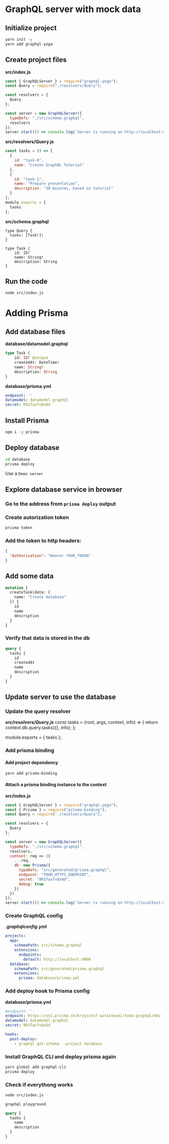 # GraphQL server with mock data

## Initialize project
```sh
yarn init -y
yarn add graphql-yoga
```

## Create project files
**src/index.js**
```js
const { GraphQLServer } = require("graphql-yoga");
const Query = require("./resolvers/Query");

const resolvers = {
  Query
};

const server = new GraphQLServer({
  typeDefs: "./src/schema.graphql",
  resolvers
});
server.start(() => console.log(`Server is running on http://localhost:4000`));
```

**src/resolvers/Query.js**
```js
const tasks = () => [
  {
    id: "task-0",
    name: "Create GraphQL Tutorial"
  },
  {
    id: "task-1",
    name: "Prepare presentation",
    description: "30 minutes, based on tutorial"
  }
];
module.exports = {
  tasks
};
```

**src/schema.graphql**
```gql
type Query {
  tasks: [Task!]!
}

type Task {
    id: ID!
    name: String!
    description: String
}
```

## Run the code
```sh
node src/index.js
```

# Adding Prisma

## Add database files
**database/datamodel.graphql**
```graphql
type Task {
    id: ID! @unique
    createdAt: DateTime!
    name: String!
    description: String
}
```

**database/prisma.yml**
```yml
endpoint: ''
datamodel: datamodel.graphql
secret: R937avfvQx8d
```

## Install Prisma
```sh
npm i -g prisma
```

## Deploy database
```sh
cd database
prisma deploy
```
Use a `Demo server`

## Explore database service in browser

### Go to the address from `prisma deploy` output
### Create autorization token
```sh
prisma token
```
### Add the token to http headers:
```json
{
  "Authorization": "Bearer YOUR_TOKEN"
}
```

## Add some data
```graphql
mutation {
  createTask(data: {
    name: "Create database"
  }) {
    id
    name
    description
  }
}
```

### Verify that data is stored in the db
```graphql
query {
  tasks {
    id
    createdAt
    name
    description
  }
}
```

## Update server to use the database

### Update the query resolver
***src/resolvers/Query.js***
const tasks = (root, args, context, info) => {
  return context.db.query.tasks({}, info);
};

module.exports = {
  tasks
};

### Add prisma binding

#### Add project dependency
```sh
yarn add prisma-binding
```
#### Attach a prisma binding instance to the context
**src/index.js**
```js
const { GraphQLServer } = require("graphql-yoga");
const { Prisma } = require("prisma-binding");
const Query = require("./resolvers/Query");

const resolvers = {
  Query
};

const server = new GraphQLServer({
  typeDefs: "./src/schema.graphql",
  resolvers,
  context: req => ({
    ...req,
    db: new Prisma({
      typeDefs: "src/generated/prisma.graphql",
      endpoint: "YOUR_HTTPS_ENDPOINT",
      secret: "9R37avfvQx8d",
      debug: true
    })
  })
});
server.start(() => console.log(`Server is running on http://localhost:4000`));
```

### Create GraphQL config
***.graphqlconfig.yml***
```yml
projects:
  app:
    schemaPath: src/schema.graphql
    extensions:
      endpoints:
        default: http://localhost:4000
  database:
    schemaPath: src/generated/prisma.graphql
    extensions:
      prisma: database/prisma.yml
```

### Add deploy hook to Prisma config
**database/prisma.yml**
```yml
#endpoint: ''
endpoint: https://us1.prisma.sh/krzysztof-witalewski/todo-graphql/dev
datamodel: datamodel.graphql
secret: 9R37avfvQx8d

hooks:
  post-deploy:
    - graphql get-schema --project database
```

### Install GraphQL CLI and deploy prisma again
```sh
yarn global add graphql-cli
prisma deploy
```

### Check if everythong works
```sh
node src/index.js
```
```sh
graphql playground
```
```graphql
query {
  tasks {
    name
    description
  }
}
```